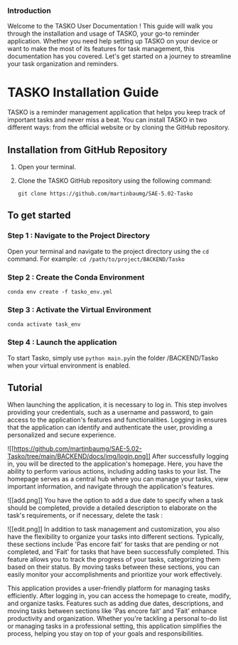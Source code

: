 ### Introduction

Welcome to the TASKO User Documentation ! This guide will walk you through the installation and usage of TASKO, your go-to reminder application. Whether you need help setting up TASKO on your device or want to make the most of its features for task management, this documentation has you covered. Let's get started on a journey to streamline your task organization and reminders.

# TASKO Installation Guide

TASKO is a reminder management application that helps you keep track of important tasks and never miss a beat. You can install TASKO in two different ways: from the official website or by cloning the GitHub repository.

## Installation from GitHub Repository

1. Open your terminal.

2. Clone the TASKO GitHub repository using the following command:
   ```shell
   git clone https://github.com/martinbaumg/SAE-5.02-Tasko
   ```
   
   
## To get started

### Step 1 : Navigate to the Project Directory 

Open your terminal and navigate to the project directory using the `cd` command.
For example: `cd /path/to/project/BACKEND/Tasko`

### Step 2 : Create the Conda Environment

`conda env create -f tasko_env.yml`


### Step 3 : Activate the Virtual Environment

`conda activate task_env`

### Step 4 : Launch the application

To start Tasko, simply use `python main.py`in the folder /BACKEND/Tasko when your virtual environment is enabled. 

## Tutorial 

When launching the application, it is necessary to log in. This step involves providing your credentials, such as a username and password, to gain access to the application's features and functionalities. Logging in ensures that the application can identify and authenticate the user, providing a personalized and secure experience.

![[https://github.com/martinbaumg/SAE-5.02-Tasko/tree/main/BACKEND/docs/img/login.png]]
After successfully logging in, you will be directed to the application's homepage. Here, you have the ability to perform various actions, including adding tasks to your list. The homepage serves as a central hub where you can manage your tasks, view important information, and navigate through the application's features.

![[add.png]]
You have the option to add a due date to specify when a task should be completed, provide a detailed description to elaborate on the task's requirements, or if necessary, delete the task : 

![[edit.png]]
In addition to task management and customization, you also have the flexibility to organize your tasks into different sections. Typically, these sections include 'Pas encore fait' for tasks that are pending or not completed, and 'Fait' for tasks that have been successfully completed. This feature allows you to track the progress of your tasks, categorizing them based on their status. By moving tasks between these sections, you can easily monitor your accomplishments and prioritize your work effectively.

This application provides a user-friendly platform for managing tasks efficiently. After logging in, you can access the homepage to create, modify, and organize tasks. Features such as adding due dates, descriptions, and moving tasks between sections like 'Pas encore fait' and 'Fait' enhance productivity and organization. Whether you're tackling a personal to-do list or managing tasks in a professional setting, this application simplifies the process, helping you stay on top of your goals and responsibilities.